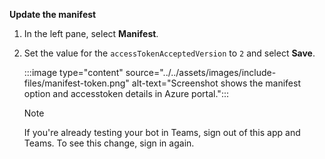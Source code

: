 **Update the manifest**

1. In the left pane, select **Manifest**.

1. Set the value for the `accessTokenAcceptedVersion` to `2` and select **Save**.

    :::image type="content" source="../../assets/images/include-files/manifest-token.png" alt-text="Screenshot shows the manifest option and accesstoken details in Azure portal.":::

    > [!NOTE]
    > If you're already testing your bot in Teams, sign out of this app and Teams. To see this change, sign in again.
